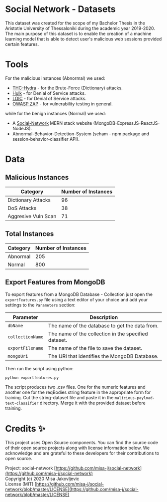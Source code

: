 # Social Network - Datasets

This dataset was created for the scope of my Bachelor Thesis in the Aristotle University of Thessaloniki during the academic year 2019-2020. The main purpose of this dataset is to enable the creation of a machine learning model that is able to detect user's malicious web sessions provided certain features.

# Tools
For the malicious instances (Abnormal) we used:

- [THC-Hydra](https://github.com/vanhauser-thc/thc-hydra) - for the Brute-Force (Dictionary) attacks.
- [Hulk](https://github.com/grafov/hulk) - for Denial of Service attacks.
- [LOIC](https://github.com/NewEraCracker/LOIC) - for Denial of Service attacks.
- [OWASP ZAP](https://github.com/zaproxy/zaproxy) - for vulnerability testing in general.

while for the benign instances (Normal) we used:

- A [Social-Network](https://github.com/misa-j/social-network) MERN stack website  (MongoDB-ExpressJS-ReactJS-NodeJS).
- Abnormal-Behavior-Detection-System (seham - npm package and session-behavior-classifier API).

# Data

## Malicious Instances

| Category            | Number of Instances |
| ------------------- | ------------------- |
| Dictionary Attacks  |        96           |
| DoS Attacks         |        38           |
| Aggresive Vuln Scan |        71           |

## Total Instances

| Category            | Number of Instances |
| ------------------- | ------------------- |
|  Abnormal           |       205           |
|  Normal             |       800           |


## Export Features from MongoDB

To export features from a MongoDB Database - Collection just open the `exportFeatures.py` file using a text editor of your choice and add your settings to the `Parameters` section:

| Parameter           | Description         |
| ------------------- | ------------------- |
| `dbName`            | The name of the database to get the data from. |
| `collectionName`    | The name of the collection in the specified dataset. |
| `exportFilename`    | The name of the file to save the dataset. |
| `mongoUri`          | The URI that identifies the MongoDB Database. |

Then run the script using python:

```markdown
python exportfeatures.py
```

The script produces two .csv files. One for the numeric features and another one for the reqBodies string feature in the appropriate form for training.
Cut the string-dataset file and paste it in the `malicious-payload-text-classifier` directory. Merge it with the provided dataset before training.

# Credits ✨

This project uses Open Source components. You can find the source code of their open source projects along with license information below. We acknowledge and are grateful to these developers for their contributions to open source.

Project: social-network [https://github.com/misa-j/social-network](https://github.com/misa-j/social-network)  
Copyright (c) 2020 Misa Jakovljevic  
License (MIT) [https://github.com/misa-j/social-network/blob/master/LICENSE](https://github.com/misa-j/social-network/blob/master/LICENSE)  